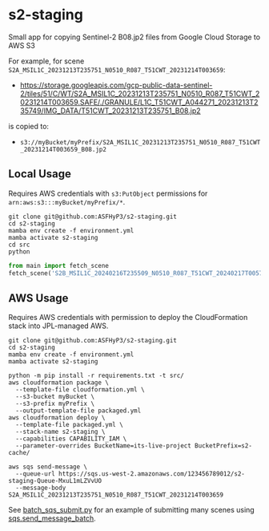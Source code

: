 # s2-staging
Small app for copying Sentinel-2 B08.jp2 files from Google Cloud Storage to AWS S3

For example, for scene `S2A_MSIL1C_20231213T235751_N0510_R087_T51CWT_20231214T003659`:
- https://storage.googleapis.com/gcp-public-data-sentinel-2/tiles/51/C/WT/S2A_MSIL1C_20231213T235751_N0510_R087_T51CWT_20231214T003659.SAFE/./GRANULE/L1C_T51CWT_A044271_20231213T235749/IMG_DATA/T51CWT_20231213T235751_B08.jp2

is copied to:
- `s3://myBucket/myPrefix/S2A_MSIL1C_20231213T235751_N0510_R087_T51CWT_20231214T003659_B08.jp2`

## Local Usage

Requires AWS credentials with `s3:PutObject` permissions for `arn:aws:s3:::myBucket/myPrefix/*`.

```commandline
git clone git@github.com:ASFHyP3/s2-staging.git
cd s2-staging
mamba env create -f environment.yml
mamba activate s2-staging
cd src
python
```

```python
from main import fetch_scene
fetch_scene('S2B_MSIL1C_20240216T235509_N0510_R087_T51CWT_20240217T005730', 'myBucket', 'myPrefix/')
```

## AWS Usage

Requires AWS credentials with permission to deploy the CloudFormation stack into JPL-managed AWS.

```
git clone git@github.com:ASFHyP3/s2-staging.git
cd s2-staging
mamba env create -f environment.yml
mamba activate s2-staging

python -m pip install -r requirements.txt -t src/
aws cloudformation package \
  --template-file cloudformation.yml \
  --s3-bucket myBucket \
  --s3-prefix myPrefix \
  --output-template-file packaged.yml
aws cloudformation deploy \
  --template-file packaged.yml \
  --stack-name s2-staging \
  --capabilities CAPABILITY_IAM \
  --parameter-overrides BucketName=its-live-project BucketPrefix=s2-cache/

aws sqs send-message \
  --queue-url https://sqs.us-west-2.amazonaws.com/123456789012/s2-staging-Queue-MxuL1mLZVvUO
  --message-body S2A_MSIL1C_20231213T235751_N0510_R087_T51CWT_20231214T003659
```

See [batch_sqs_submit.py](batch_sqs_submit.py) for an example of submitting many scenes using [sqs.send_message_batch](https://boto3.amazonaws.com/v1/documentation/api/latest/reference/services/sqs/client/send_message_batch.html).
